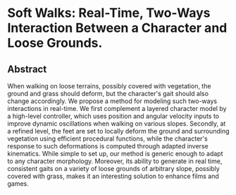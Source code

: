 # Soft Walks: Real-Time, Two-Ways Interaction Between a Character and Loose Grounds.

## Abstract
When walking on loose terrains, possibly covered with vegetation, the ground and grass should deform, but the character's gait should also change accordingly. We propose a method for modeling such two-ways interactions in real-time. We first complement a layered character model by a high-level controller, which uses position and angular velocity inputs to improve dynamic oscillations when walking on various slopes. Secondly, at a refined level, the feet are set to locally deform the ground and surrounding vegetation using efficient procedural functions, while the character's response to such deformations is computed through adapted inverse kinematics. While simple to set up, our method is generic enough to adapt to any character morphology. Moreover, its ability to generate in real time, consistent gaits on a variety of loose grounds of arbitrary slope, possibly covered with grass, makes it an interesting solution to enhance films and games.
